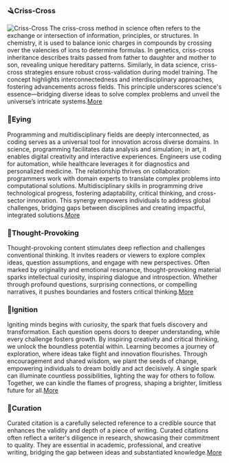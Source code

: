 ### 🪒Criss-Cross
![Criss-Cross](https://viadean.notion.site/image/https%3A%2F%2Fprod-files-secure.s3.us-west-2.amazonaws.com%2Fe2359857-9631-4449-9300-0adffb44d32d%2F4b703c2c-bf02-474e-b78f-55b90356e5cc%2FCriss-Cross.svg?table=block&id=85d5e9f3-8c07-4196-a65b-bc615e9054c3&spaceId=e2359857-9631-4449-9300-0adffb44d32d&userId=&cache=v2) The criss-cross method in science often refers to the exchange or intersection of information, principles, or structures. In chemistry, it is used to balance ionic charges in compounds by crossing over the valencies of ions to determine formulas. In genetics, criss-cross inheritance describes traits passed from father to daughter and mother to son, revealing unique hereditary patterns. Similarly, in data science, criss-cross strategies ensure robust cross-validation during model training. The concept highlights interconnectedness and interdisciplinary approaches, fostering advancements across fields. This principle underscores science's essence—bridging diverse ideas to solve complex problems and unveil the universe’s intricate systems.[More](https://viadean.notion.site/Criss-Cross-85d5e9f38c074196a65bbc615e9054c3?pvs=4)

### 🧿Eying
Programming and multidisciplinary fields are deeply interconnected, as coding serves as a universal tool for innovation across diverse domains. In science, programming facilitates data analysis and simulation; in art, it enables digital creativity and interactive experiences. Engineers use coding for automation, while healthcare leverages it for diagnostics and personalized medicine. The relationship thrives on collaboration: programmers work with domain experts to translate complex problems into computational solutions. Multidisciplinary skills in programming drive technological progress, fostering adaptability, critical thinking, and cross-sector innovation. This synergy empowers individuals to address global challenges, bridging gaps between disciplines and creating impactful, integrated solutions.[More](https://viadean.notion.site/Eying-1251ae7b9a3280a5b6e6c402c010a906?pvs=4)

### 🧵Thought-Provoking
Thought-provoking content stimulates deep reflection and challenges conventional thinking. It invites readers or viewers to explore complex ideas, question assumptions, and engage with new perspectives. Often marked by originality and emotional resonance, thought-provoking material sparks intellectual curiosity, inspiring dialogue and introspection. Whether through profound questions, surprising connections, or compelling narratives, it pushes boundaries and fosters critical thinking.[More](https://viadean.notion.site/Thought-Provoking-1481ae7b9a3280b083ebf5ae18d3e42c?pvs=4)

###  🐌Ignition
Igniting minds begins with curiosity, the spark that fuels discovery and transformation. Each question opens doors to deeper understanding, while every challenge fosters growth. By inspiring creativity and critical thinking, we unlock the boundless potential within. Learning becomes a journey of exploration, where ideas take flight and innovation flourishes. Through encouragement and shared wisdom, we plant the seeds of change, empowering individuals to dream boldly and act decisively. A single spark can illuminate countless possibilities, lighting the way for others to follow. Together, we can kindle the flames of progress, shaping a brighter, limitless future for all.[More](https://viadean.notion.site/Ignition-1661ae7b9a3280378b41f4c7397e5a22?pvs=4)

### 🍂Curation
Curated citation is a carefully selected reference to a credible source that enhances the validity and depth of a piece of writing. Curated citations often reflect a writer's diligence in research, showcasing their commitment to quality. They are essential in academic, professional, and creative writing, bridging the gap between ideas and substantiated knowledge.[More](https://viadean.notion.site/Curation-3857eedf91f5429ba5eb51b7b8d6dd8f?pvs=4)

